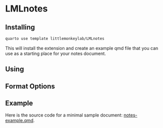 # LMLnotes

## Installing

```bash
quarto use template littlemonkeylab/LMLnotes
```

This will install the extension and create an example qmd file that you can use as a starting place for your notes document.

## Using


## Format Options

## Example

Here is the source code for a minimal sample document: [notes-example.qmd](notes-example.qmd).